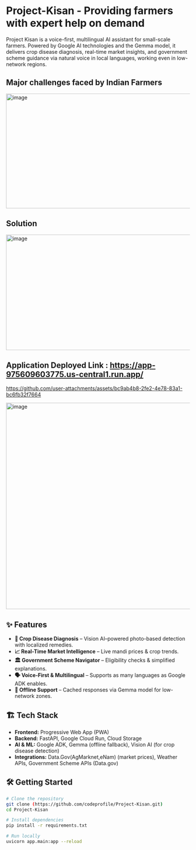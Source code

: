 # Project-Kisan - Providing farmers with expert help on demand
Project Kisan is a voice-first, multilingual AI assistant for small-scale farmers. Powered by Google AI technologies and the Gemma model, it delivers crop disease diagnosis, real-time market insights, and government scheme guidance via natural voice in local languages, working even in low-network regions.

## Major challenges faced by Indian Farmers

<img width="560" height="314" alt="image" src="https://github.com/user-attachments/assets/fd2c8e2a-db7c-41b8-a9ba-a6374cca3932" />


## Solution 

<img width="556" height="316" alt="image" src="https://github.com/user-attachments/assets/ec892371-2ce8-4d82-a710-3808f5f001bb" />


## Application Deployed Link : https://app-975609603775.us-central1.run.app/


https://github.com/user-attachments/assets/bc9ab4b8-2fe2-4e78-83a1-bc6fb32f7664



<img width="958" height="565" alt="image" src="https://github.com/user-attachments/assets/8761c59c-09fe-4161-b8d6-8f98514d85e2" />



## ✨ Features

- **🌱 Crop Disease Diagnosis** – Vision AI–powered photo-based detection with localized remedies.  
- **📈 Real-Time Market Intelligence** – Live mandi prices & crop trends.  
- **🏛 Government Scheme Navigator** – Eligibility checks & simplified explanations.  
- **🗣 Voice-First & Multilingual** – Supports as many languages as Google ADK enables.  
- **📶 Offline Support** – Cached responses via Gemma model for low-network zones.  


## 🏗 Tech Stack

- **Frontend:** Progressive Web App (PWA)
- **Backend:** FastAPI, Google Cloud Run, Cloud Storage  
- **AI & ML:** Google ADK, Gemma (offline fallback), Vision AI (for crop disease detection)  
- **Integrations:** Data.Gov(AgMarknet,eNam) (market prices), Weather APIs, Government Scheme APIs (Data.gov)

## 🛠 Getting Started

```bash
# Clone the repository
git clone (https://github.com/codeprofile/Project-Kisan.git)
cd Project-Kisan

# Install dependencies
pip install -r requirements.txt

# Run locally
uvicorn app.main:app --reload







